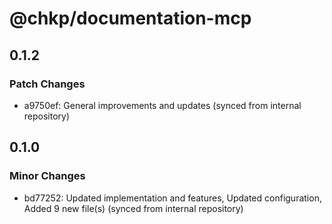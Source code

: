 # @chkp/documentation-mcp

## 0.1.2

### Patch Changes

- a9750ef: General improvements and updates (synced from internal repository)

## 0.1.0

### Minor Changes

- bd77252: Updated implementation and features, Updated configuration, Added 9 new file(s) (synced from internal repository)
